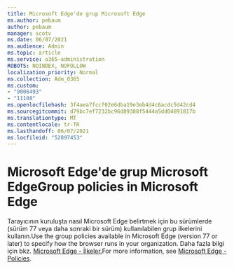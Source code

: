 ```yaml
---
title: Microsoft Edge'de grup Microsoft Edge
ms.author: pebaum
author: pebaum
manager: scotv
ms.date: 06/07/2021
ms.audience: Admin
ms.topic: article
ms.service: o365-administration
ROBOTS: NOINDEX, NOFOLLOW
localization_priority: Normal
ms.collection: Adm_O365
ms.custom:
- "9006493"
- "11108"
ms.openlocfilehash: 3f4aea7fccf02e6dba19e3eb4d4c6acdc5d42cd4
ms.sourcegitcommit: d79bc7ef7232bc96d89388f5444a5dd04891817b
ms.translationtype: MT
ms.contentlocale: tr-TR
ms.lasthandoff: 06/07/2021
ms.locfileid: "52897453"
---
```

# <a name="group-policies-in-microsoft-edge"></a><span data-ttu-id="07a4b-102">Microsoft Edge'de grup Microsoft Edge</span><span class="sxs-lookup"><span data-stu-id="07a4b-102">Group policies in Microsoft Edge</span></span>

<span data-ttu-id="07a4b-103">Tarayıcının kuruluşta nasıl Microsoft Edge belirtmek için bu sürümlerde (sürüm 77 veya daha sonraki bir sürüm) kullanılabilen grup ilkelerini kullanın.</span><span class="sxs-lookup"><span data-stu-id="07a4b-103">Use the group policies available in Microsoft Edge (version 77 or later) to specify how the browser runs in your organization.</span></span> <span data-ttu-id="07a4b-104">Daha fazla bilgi için bkz. [Microsoft Edge - İlkeler.](/deployedge/microsoft-edge-policies#available-policies)</span><span class="sxs-lookup"><span data-stu-id="07a4b-104">For more information, see [Microsoft Edge - Policies](/deployedge/microsoft-edge-policies#available-policies).</span></span>